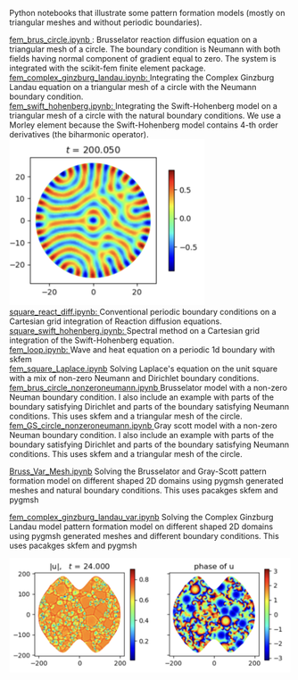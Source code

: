 Python notebooks that illustrate some pattern formation models (mostly on triangular meshes and without periodic boundaries).

<a href="https://github.com/aquillen/Pattern_Formation_FEM/blob/main/fem_brus_circle.ipynb"> 
fem_brus_circle.ipynb </a>: Brusselator reaction diffusion equation on a triangular mesh of a circle.  The boundary condition is Neumann with both fields having normal component of gradient equal to zero. The system is integrated with the scikit-fem finite element package. 


<a href="https://github.com/aquillen/Pattern_Formation_FEM/blob/main/fem_complex_ginzburg_landau.ipynb">
fem_complex_ginzburg_landau.ipynb: </a> Integrating the Complex Ginzburg Landau equation on a triangular mesh of a circle with the Neumann boundary condition. 


<br>
<a href="https://github.com/aquillen/Pattern_Formation_FEM/blob/main/fem_swift_hohenberg.ipynb">
fem_swift_hohenberg.ipynb: </a> Integrating the Swift-Hohenberg model on a triangular mesh of a circle with the natural boundary conditions.  We use a Morley element because the Swift-Hohenberg model contains 4-th order derivatives (the biharmonic operator). 

<img title="Swift-Hohenberg" alt="Alt text" src="/swift_ho_circle_mesh.png" width="350">

<br>
<a href="https://github.com/aquillen/Pattern_Formation_FEM/blob/main/square_react_dif.ipynb">
square_react_diff.ipynb: </a> Conventional periodic boundary conditions on a Cartesian grid integration of Reaction diffusion equations.

<br>
<a href="https://github.com/aquillen/Pattern_Formation_FEM/blob/main/square_swift_hohenberg.ipynb">
square_swift_hohenberg.ipynb: </a> Spectral method on a Cartesian grid integration of the Swift-Hohenberg equation. 

<br>
<a href="https://github.com/aquillen/Pattern_Formation_FEM/blob/main/fem_loop.ipynb"> fem_loop.ipynb: </a>
Wave and heat equation on a periodic 1d boundary with skfem

<br>
<a href="https://github.com/aquillen/Pattern_Formation_FEM/blob/main/fem_square_Laplace.ipynb"> fem_square_Laplace.ipynb</a> Solving Laplace's equation on the unit square with a mix of non-zero Neumann and Dirichlet boundary conditions. 

<br>
<a href="https://github.com/aquillen/Pattern_Formation_FEM/blob/main/fem_brus_circle_nonzeroneumann.ipynb"> fem_brus_circle_nonzeroneumann.ipynb </a>  Brusselator model with a non-zero Neuman boundary condition.  I also include an example with parts of the boundary satisfying Dirichlet and parts of the boundary satisfying Neumann conditions.  This uses skfem and a triangular mesh of the circle. 

<br>
<a href="https://github.com/aquillen/Pattern_Formation_FEM/blob/main/fem_GS_circle_nonzeroneumann.ipynb"> fem_GS_circle_nonzeroneumann.ipynb </a>
Gray scott model with a non-zero Neuman boundary condition.  I also include an example with parts of the boundary satisfying Dirichlet and parts of the boundary satisfying Neumann conditions.   This uses skfem and a triangular mesh of the circle. 
<br>

<a href="https://github.com/aquillen/Pattern_Formation_FEM/blob/main/Bruss_Var_Mesh.ipynb"> Bruss_Var_Mesh.ipynb</a>
Solving the Brusselator and Gray-Scott pattern formation model on different shaped 2D domains using pygmsh generated meshes and 
natural boundary conditions.  This uses pacakges skfem and pygmsh


<a href="https://github.com/aquillen/Pattern_Formation_FEM/blob/main/fem_complex_ginzburg_landau_var.ipynb"> fem_complex_ginzburg_landau_var.ipynb</a>
Solving the Complex Ginzburg Landau model pattern formation model on different shaped 2D domains using pygmsh generated meshes and 
different boundary conditions.  This uses pacakges skfem and pygmsh

<img title="Ginzburg-Landau" alt="Alt text" src="/GL.png" width="550">

<br>

